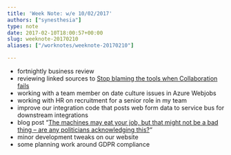 ```yaml
---
title: 'Week Note: w/e 10/02/2017'
authors: ["synesthesia"]
type: note
date: 2017-02-10T18:00:57+00:00
slug: weeknote-20170210 
aliases: ["/worknotes/weeknote-20170210"]

---
```

  * fortnightly business review
  * reviewing linked sources to [Stop blaming the tools when Collaboration fails][1]
  * working with a team member on date culture issues in Azure Webjobs
  * working with HR on recruitment for a senior role in my team
  * improve our integration code that posts web form data to service bus for downstream integrations
  * blog post &#8220;[The machines may eat your job, but that might not be a bad thing – are any politicians acknowledging this?][2]&#8220;
  * minor development tweaks on our website
  * some planning work around GDPR compliance

 [1]: https://www.elsua.net/2016/12/07/stop-blaming-the-tools-when-collaboration-fails/
 [2]: https://www.synesthesia.co.uk/2017/02/07/machines-will-eat-your-job/